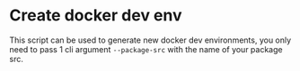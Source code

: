 # Create docker dev env

This script can be used to generate new docker dev environments, you only need to pass 1
cli argument `--package-src` with the name of your package src.
